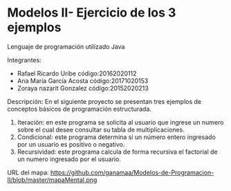 # Modelos II- Ejercicio de los 3 ejemplos

Lenguaje de programación utilizado Java

Integrantes:
- Rafael Ricardo Uribe    código:20162020112
- Ana María García Acosta código:20171020153
- Zoraya nazarit Gonzalez  código:20152020213



Descripción:
En el siguiente proyecto se presentan tres ejemplos de conceptos básicos de programación estructurada.
1. Iteración: en este programa se solicita al usuario que ingrese un numero sobre el cual desee consultar su tabla de multiplicaciones.
2. Condicional: este programa determina si un número entero ingresado por un usuario   es positivo o negativo.
3. Recursividad: este programa calcula de forma recursiva el factorial de un numero ingresado por el usuario.

URL del mapa: https://github.com/ganamaa/Modelos-de-Programacion-II/blob/master/mapaMental.png
